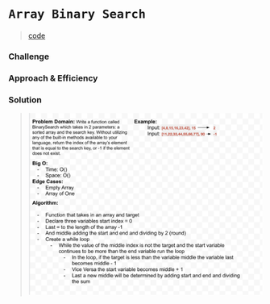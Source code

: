 # `Array Binary Search`
> [code](array-binary-search.test.js)
### Challenge

### Approach & Efficiency

### Solution
> ![White Board](../../whiteboards/array-binary-search.png)